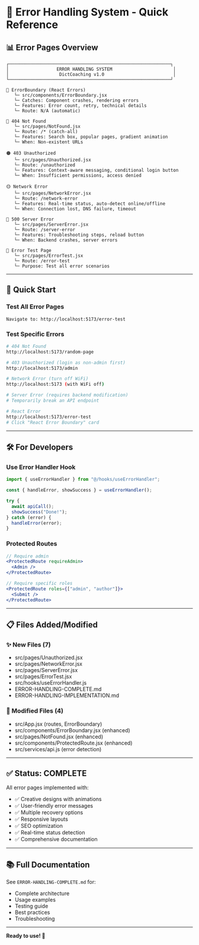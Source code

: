 # 🎨 Error Handling System - Quick Reference

## 📊 Error Pages Overview

```
┌─────────────────────────────────────────────────────────────┐
│                  ERROR HANDLING SYSTEM                       │
│                   DictCoaching v1.0                          │
└─────────────────────────────────────────────────────────────┘

🔴 ErrorBoundary (React Errors)
   └─ src/components/ErrorBoundary.jsx
   └─ Catches: Component crashes, rendering errors
   └─ Features: Error count, retry, technical details
   └─ Route: N/A (automatic)

🔵 404 Not Found
   └─ src/pages/NotFound.jsx  
   └─ Route: /* (catch-all)
   └─ Features: Search box, popular pages, gradient animation
   └─ When: Non-existent URLs

🟠 403 Unauthorized  
   └─ src/pages/Unauthorized.jsx
   └─ Route: /unauthorized
   └─ Features: Context-aware messaging, conditional login button
   └─ When: Insufficient permissions, access denied

🟡 Network Error
   └─ src/pages/NetworkError.jsx
   └─ Route: /network-error
   └─ Features: Real-time status, auto-detect online/offline
   └─ When: Connection lost, DNS failure, timeout

🔴 500 Server Error
   └─ src/pages/ServerError.jsx
   └─ Route: /server-error
   └─ Features: Troubleshooting steps, reload button
   └─ When: Backend crashes, server errors

🧪 Error Test Page
   └─ src/pages/ErrorTest.jsx
   └─ Route: /error-test
   └─ Purpose: Test all error scenarios
```

---

## 🚀 Quick Start

### Test All Error Pages
```
Navigate to: http://localhost:5173/error-test
```

### Test Specific Errors

```bash
# 404 Not Found
http://localhost:5173/random-page

# 403 Unauthorized (login as non-admin first)
http://localhost:5173/admin

# Network Error (turn off WiFi)
http://localhost:5173 (with WiFi off)

# Server Error (requires backend modification)
# Temporarily break an API endpoint

# React Error
http://localhost:5173/error-test
# Click "React Error Boundary" card
```

---

## 🛠️ For Developers

### Use Error Handler Hook
```jsx
import { useErrorHandler } from "@/hooks/useErrorHandler";

const { handleError, showSuccess } = useErrorHandler();

try {
  await apiCall();
  showSuccess("Done!");
} catch (error) {
  handleError(error);
}
```

### Protected Routes
```jsx
// Require admin
<ProtectedRoute requireAdmin>
  <Admin />
</ProtectedRoute>

// Require specific roles
<ProtectedRoute roles={["admin", "author"]}>
  <Submit />
</ProtectedRoute>
```

---

## 📋 Files Added/Modified

### ✨ New Files (7)
- src/pages/Unauthorized.jsx
- src/pages/NetworkError.jsx  
- src/pages/ServerError.jsx
- src/pages/ErrorTest.jsx
- src/hooks/useErrorHandler.js
- ERROR-HANDLING-COMPLETE.md
- ERROR-HANDLING-IMPLEMENTATION.md

### 🔧 Modified Files (4)
- src/App.jsx (routes, ErrorBoundary)
- src/components/ErrorBoundary.jsx (enhanced)
- src/pages/NotFound.jsx (enhanced)
- src/components/ProtectedRoute.jsx (enhanced)
- src/services/api.js (error detection)

---

## ✅ Status: COMPLETE

All error pages implemented with:
- ✅ Creative designs with animations
- ✅ User-friendly error messages
- ✅ Multiple recovery options
- ✅ Responsive layouts
- ✅ SEO optimization
- ✅ Real-time status detection
- ✅ Comprehensive documentation

---

## 📚 Full Documentation

See `ERROR-HANDLING-COMPLETE.md` for:
- Complete architecture
- Usage examples
- Testing guide
- Best practices
- Troubleshooting

---

**Ready to use! 🎉**
